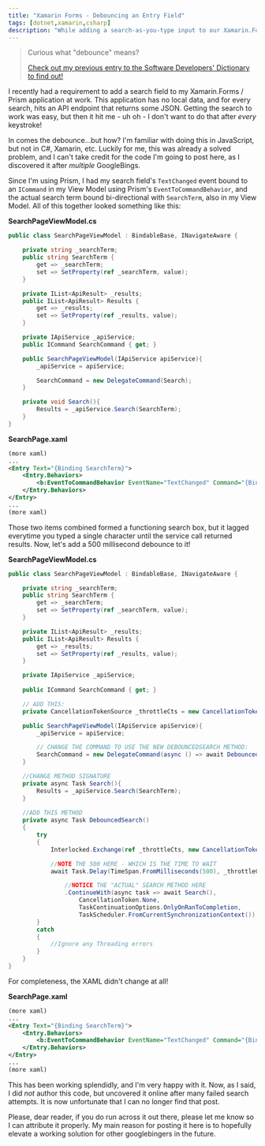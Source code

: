 ```yaml
---
title: "Xamarin Forms - Debouncing an Entry Field"
tags: [dotnet,xamarin,csharp]
description: "While adding a search-as-you-type input to our Xamarin.Forms application, I wanted to 'debounce' it to save network requests.  Read on to find out how I did it"
---
```


> Curious what "debounce" means?
>
>[Check out my previous entry to the Software Developers' Dictionary to find out!](https://www.calvinallen.net/the-software-developers-dictionary-debounce/)

I recently had a requirement to add a search field to my Xamarin.Forms / Prism application at work.  This application has no local data, and for every search, hits an API endpoint that returns some JSON.  Getting the search to work was easy, but then it hit me - uh oh - I don't want to do that after *every* keystroke!

In comes the debounce...but how?  I'm familiar with doing this in JavaScript, but not in C#, Xamarin, etc.  Luckily for me, this was already a solved problem, and I can't take credit for the code I'm going to post here, as I discovered it after *multiple* GoogleBings.

Since I'm using Prism, I had my search field's `TextChanged` event bound to an `ICommand` in my View Model using Prism's `EventToCommandBehavior`, and the actual search term bound bi-directional with `SearchTerm`, also in my View Model.  All of this together looked something like this:

**SearchPageViewModel.cs**
```csharp
public class SearchPageViewModel : BindableBase, INavigateAware {

    private string _searchTerm;
    public string SearchTerm {
        get => _searchTerm;
        set => SetProperty(ref _searchTerm, value);
    }

    private IList<ApiResult> _results;
    public IList<ApiResult> Results {
        get => _results;
        set => SetProperty(ref _results, value);
    }

    private IApiService _apiService;
    public ICommand SearchCommand { get; }

    public SearchPageViewModel(IApiService apiService){
        _apiService = apiService;

        SearchCommand = new DelegateCommand(Search);
    }

    private void Search(){
        Results = _apiService.Search(SearchTerm);
    }
}
```

**SearchPage.xaml**
```xml
(more xaml)
...
<Entry Text="{Binding SearchTerm}">
    <Entry.Behaviors>
        <b:EventToCommandBehavior EventName="TextChanged" Command="{Binding SearchCommand}" />
    </Entry.Behaviors>
</Entry>
...
(more xaml)
```

Those two items combined formed a functioning search box, but it lagged everytime you typed a single character until the service call returned results.  Now, let's add a 500 millisecond debounce to it!

**SearchPageViewModel.cs**
```csharp
public class SearchPageViewModel : BindableBase, INavigateAware {

    private string _searchTerm;
    public string SearchTerm {
        get => _searchTerm;
        set => SetProperty(ref _searchTerm, value);
    }

    private IList<ApiResult> _results;
    public IList<ApiResult> Results {
        get => _results;
        set => SetProperty(ref _results, value);
    }

    private IApiService _apiService;
    
    public ICommand SearchCommand { get; }

    // ADD THIS:
    private CancellationTokenSource _throttleCts = new CancellationTokenSource();

    public SearchPageViewModel(IApiService apiService){
        _apiService = apiService;

        // CHANGE THE COMMAND TO USE THE NEW DEBOUNCEDSEARCH METHOD:
        SearchCommand = new DelegateCommand(async () => await DebouncedSearch().ConfigureAwait(false));
    }

    //CHANGE METHOD SIGNATURE
    private async Task Search(){
        Results = _apiService.Search(SearchTerm);
    }
    
    //ADD THIS METHOD
    private async Task DebouncedSearch()
    {
        try
        {
            Interlocked.Exchange(ref _throttleCts, new CancellationTokenSource()).Cancel();

            //NOTE THE 500 HERE - WHICH IS THE TIME TO WAIT
            await Task.Delay(TimeSpan.FromMilliseconds(500), _throttleCts.Token)

                //NOTICE THE "ACTUAL" SEARCH METHOD HERE
                .ContinueWith(async task => await Search(),
                    CancellationToken.None,
                    TaskContinuationOptions.OnlyOnRanToCompletion,
                    TaskScheduler.FromCurrentSynchronizationContext());
        }
        catch
        {
            //Ignore any Threading errors
        }
    }
}
```

For completeness, the XAML didn't change at all!

**SearchPage.xaml**
```xml
(more xaml)
...
<Entry Text="{Binding SearchTerm}">
    <Entry.Behaviors>
        <b:EventToCommandBehavior EventName="TextChanged" Command="{Binding SearchCommand}" />
    </Entry.Behaviors>
</Entry>
...
(more xaml)
```

This has been working splendidly, and I'm very happy with it.  Now, as I said, I did *not* author this code, but uncovered it online after many failed search attempts.  It is now unfortunate that I can no longer find that post.  

Please, dear reader, if you do run across it out there, please let me know so I can attribute it properly.  My main reason for posting it here is to hopefully elevate a working solution for other googlebingers in the future.
